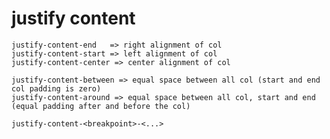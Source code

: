 # justify content
    justify-content-end   => right alignment of col
    justify-content-start => left alignment of col
    justify-content-center => center alignment of col

    justify-content-between => equal space between all col (start and end col padding is zero)
    justify-content-around => equal space between all col, start and end (equal padding after and before the col)

    justify-content-<breakpoint>-<...>

